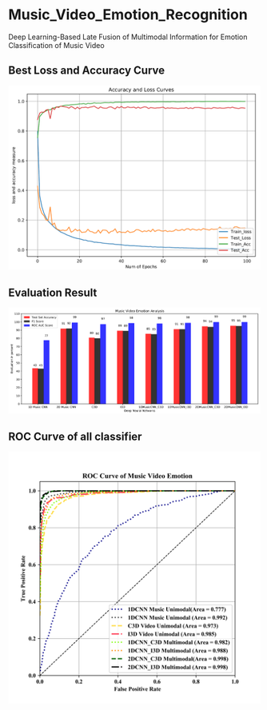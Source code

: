 # Music_Video_Emotion_Recognition
Deep Learning-Based Late Fusion of Multimodal Information for Emotion Classification of Music Video

## Best Loss and Accuracy Curve
![](Images/Loss%20Accuracy.png)

## Evaluation Result
![](Images/Evaluation.png)

## ROC Curve of all classifier
![](Results/roc-curve.png)

